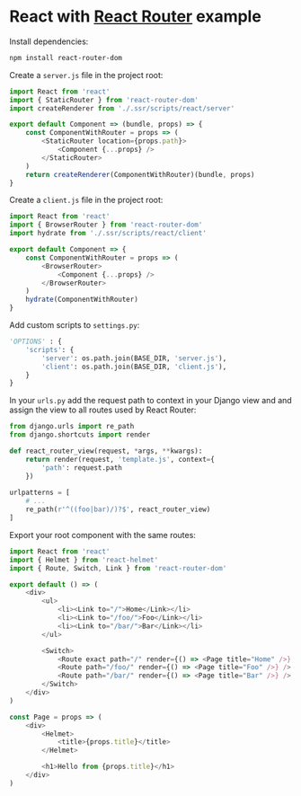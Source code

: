 # React with [React Router](https://reacttraining.com/react-router/web/) example

Install dependencies:

```bash
npm install react-router-dom
```

Create a `server.js` file in the project root:

```javascript
import React from 'react'
import { StaticRouter } from 'react-router-dom'
import createRenderer from './.ssr/scripts/react/server'

export default Component => (bundle, props) => {
    const ComponentWithRouter = props => (
        <StaticRouter location={props.path}>
            <Component {...props} />
        </StaticRouter>
    )
    return createRenderer(ComponentWithRouter)(bundle, props)
}
```

Create a `client.js` file in the project root:

```javascript
import React from 'react'
import { BrowserRouter } from 'react-router-dom'
import hydrate from './.ssr/scripts/react/client'

export default Component => {
    const ComponentWithRouter = props => (
        <BrowserRouter>
            <Component {...props} />
        </BrowserRouter>
    )
    hydrate(ComponentWithRouter)
}
```

Add custom scripts to `settings.py`:

```python
'OPTIONS' : {
    'scripts': {
        'server': os.path.join(BASE_DIR, 'server.js'),
        'client': os.path.join(BASE_DIR, 'client.js'),
    }
}
```

In your `urls.py` add the request path to context in your Django view and and assign the view to all routes used by React Router:

```python
from django.urls import re_path
from django.shortcuts import render

def react_router_view(request, *args, **kwargs):
    return render(request, 'template.js', context={
        'path': request.path
    })
    
urlpatterns = [
    # ...
    re_path(r'^((foo|bar)/)?$', react_router_view)
]

```

Export your root component with the same routes:

```javascript
import React from 'react'
import { Helmet } from 'react-helmet'
import { Route, Switch, Link } from 'react-router-dom'

export default () => (
    <div>
        <ul>
            <li><Link to="/">Home</Link></li>
            <li><Link to="/foo/">Foo</Link></li>
            <li><Link to="/bar/">Bar</Link></li>
        </ul>

        <Switch>
            <Route exact path="/" render={() => <Page title="Home" />} />
            <Route path="/foo/" render={() => <Page title="Foo" />} />
            <Route path="/bar/" render={() => <Page title="Bar" />} />
        </Switch>
    </div>
)

const Page = props => (
    <div>
        <Helmet>
            <title>{props.title}</title>
        </Helmet>

        <h1>Hello from {props.title}</h1>
    </div>
)
```
